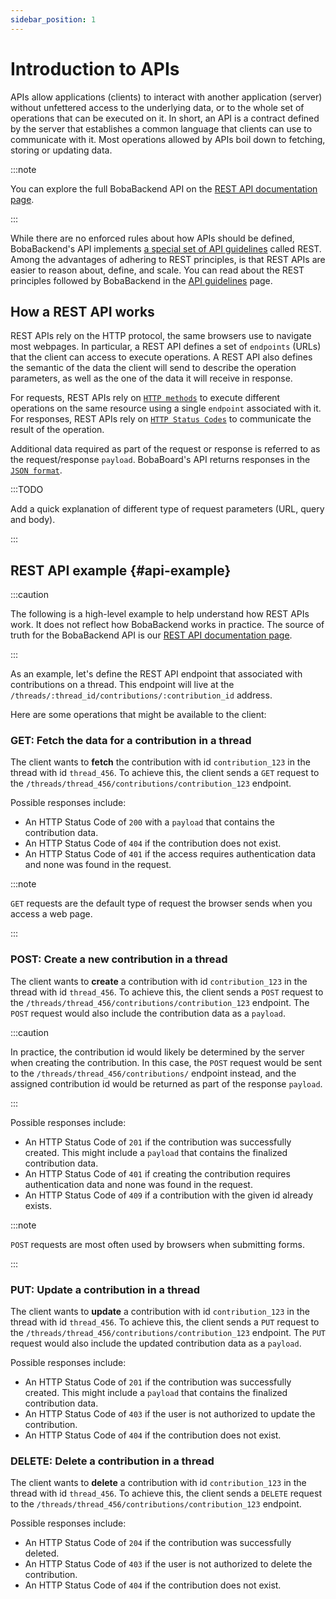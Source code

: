 ```yaml
---
sidebar_position: 1
---
```


# Introduction to APIs

APIs allow applications (clients) to interact with another application (server) without unfettered access to the underlying data, or to the whole set of operations that can be executed on it. In short, an API is a contract defined by the server that establishes a common language that clients can use to communicate with it. Most operations allowed by APIs boil down to fetching, storing or updating data.

:::note

You can explore the full BobaBackend API on the [REST API documentation page](/docs/engineering/rest-api/).

:::

While there are no enforced rules about how APIs should be defined, BobaBackend's API implements [a special set of API guidelines](https://www.redhat.com/en/topics/api/what-is-a-rest-api) called REST. Among the advantages of adhering to REST principles, is that REST APIs are easier to reason about, define, and scale. You can read about the REST principles followed by BobaBackend in the [API guidelines](./API-guidelines) page.

## How a REST API works

REST APIs rely on the HTTP protocol, the same browsers use to navigate most webpages. In particular, a REST API defines a set of `endpoints` (URLs) that the client can access to execute operations. A REST API also defines the semantic of the data the client will send to describe the operation parameters, as well as the one of the data it will receive in response.

For requests, REST APIs rely on [`HTTP methods`](https://www.restapitutorial.com/lessons/httpmethods.html) to execute different operations on the same resource using a single `endpoint` associated with it. For responses, REST APIs rely on [`HTTP Status Codes`](https://httpstatuses.com/) to communicate the result of the operation.

Additional data required as part of the request or response is referred to as the request/response `payload`. BobaBoard's API returns responses in the [`JSON format`](https://developer.mozilla.org/en-US/docs/Learn/JavaScript/Objects/JSON).

:::TODO

Add a quick explanation of different type of request parameters (URL, query and body).

:::

## REST API example {#api-example}

:::caution

The following is a high-level example to help understand how REST APIs work. It does not reflect how BobaBackend works in practice. The source of truth for the BobaBackend API is our [REST API documentation page](/docs/engineering/rest-api/).

:::

As an example, let's define the REST API endpoint that associated with contributions on a thread. This endpoint will live at the `/threads/:thread_id/contributions/:contribution_id` address.

Here are some operations that might be available to the client:

### GET: Fetch the data for a contribution in a thread

The client wants to **fetch** the contribution with id `contribution_123` in the thread with id `thread_456`. To achieve this, the client sends a `GET` request to the `/threads/thread_456/contributions/contribution_123` endpoint.

Possible responses include:

- An HTTP Status Code of `200` with a `payload` that contains the contribution data.
- An HTTP Status Code of `404` if the contribution does not exist.
- An HTTP Status Code of `401` if the access requires authentication data and none was found in the request.

:::note

`GET` requests are the default type of request the browser sends when you access a web page.

:::

### POST: Create a new contribution in a thread

The client wants to **create** a contribution with id `contribution_123` in the thread with id `thread_456`. To achieve this, the client sends a `POST` request to the `/threads/thread_456/contributions/contribution_123` endpoint. The `POST` request would also include the contribution data as a `payload`.

:::caution

In practice, the contribution id would likely be determined by the server when creating the contribution. In this case, the `POST` request would be sent to the `/threads/thread_456/contributions/` endpoint instead, and the assigned contribution id would be returned as part of the response `payload`.

:::

Possible responses include:

- An HTTP Status Code of `201` if the contribution was successfully created. This might include a `payload` that contains the finalized contribution data.
- An HTTP Status Code of `401` if creating the contribution requires authentication data and none was found in the request.
- An HTTP Status Code of `409` if a contribution with the given id already exists.

:::note

`POST` requests are most often used by browsers when submitting forms.

:::

### PUT: Update a contribution in a thread

The client wants to **update** a contribution with id `contribution_123` in the thread with id `thread_456`. To achieve this, the client sends a `PUT` request to the `/threads/thread_456/contributions/contribution_123` endpoint. The `PUT` request would also include the updated contribution data as a `payload`.

Possible responses include:

- An HTTP Status Code of `201` if the contribution was successfully created. This might include a `payload` that contains the finalized contribution data.
- An HTTP Status Code of `403` if the user is not authorized to update the contribution.
- An HTTP Status Code of `404` if the contribution does not exist.

### DELETE: Delete a contribution in a thread

The client wants to **delete** a contribution with id `contribution_123` in the thread with id `thread_456`. To achieve this, the client sends a `DELETE` request to the `/threads/thread_456/contributions/contribution_123` endpoint.

Possible responses include:

- An HTTP Status Code of `204` if the contribution was successfully deleted.
- An HTTP Status Code of `403` if the user is not authorized to delete the contribution.
- An HTTP Status Code of `404` if the contribution does not exist.
